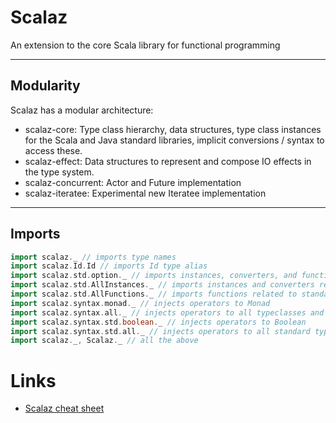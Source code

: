 # Scalaz
An extension to the core Scala library for functional programming

---

## Modularity
Scalaz has a modular architecture:

* scalaz-core: Type class hierarchy, data structures, type class instances for the Scala and Java standard libraries, implicit conversions / syntax to access these.
* scalaz-effect: Data structures to represent and compose IO effects in the type system.
* scalaz-concurrent: Actor and Future implementation
* scalaz-iteratee: Experimental new Iteratee implementation

---

## Imports
```scala
import scalaz._ // imports type names
import scalaz.Id.Id // imports Id type alias
import scalaz.std.option._ // imports instances, converters, and functions related to `Option`
import scalaz.std.AllInstances._ // imports instances and converters related to standard types
import scalaz.std.AllFunctions._ // imports functions related to standard types
import scalaz.syntax.monad._ // injects operators to Monad
import scalaz.syntax.all._ // injects operators to all typeclasses and Scalaz data types
import scalaz.syntax.std.boolean._ // injects operators to Boolean
import scalaz.syntax.std.all._ // injects operators to all standard types
import scalaz._, Scalaz._ // all the above
```

# Links
- [Scalaz cheat sheet](http://eed3si9n.com/learning-scalaz/scalaz-cheatsheet.html)

